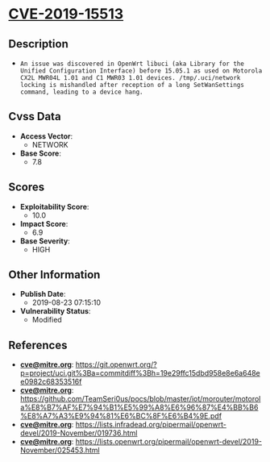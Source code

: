 
# [CVE-2019-15513](https://git.openwrt.org/?p=project/uci.git%3Ba=commitdiff%3Bh=19e29ffc15dbd958e8e6a648ee0982c68353516f)

## Description

- `An issue was discovered in OpenWrt libuci (aka Library for the Unified Configuration Interface) before 15.05.1 as used on Motorola CX2L MWR04L 1.01 and C1 MWR03 1.01 devices. /tmp/.uci/network locking is mishandled after reception of a long SetWanSettings command, leading to a device hang.`

## Cvss Data

- **Access Vector**:
  - NETWORK
- **Base Score**:
  - 7.8

## Scores

- **Exploitability Score**:
  - 10.0
- **Impact Score**:
  - 6.9
- **Base Severity**:
  - HIGH

## Other Information

- **Publish Date**:
  - 2019-08-23 07:15:10
- **Vulnerability Status**:
  - Modified

## References

- **cve@mitre.org**: https://git.openwrt.org/?p=project/uci.git%3Ba=commitdiff%3Bh=19e29ffc15dbd958e8e6a648ee0982c68353516f
- **cve@mitre.org**: https://github.com/TeamSeri0us/pocs/blob/master/iot/morouter/motorola%E8%B7%AF%E7%94%B1%E5%99%A8%E6%96%87%E4%BB%B6%E8%A7%A3%E9%94%81%E6%BC%8F%E6%B4%9E.pdf
- **cve@mitre.org**: https://lists.infradead.org/pipermail/openwrt-devel/2019-November/019736.html
- **cve@mitre.org**: https://lists.openwrt.org/pipermail/openwrt-devel/2019-November/025453.html

